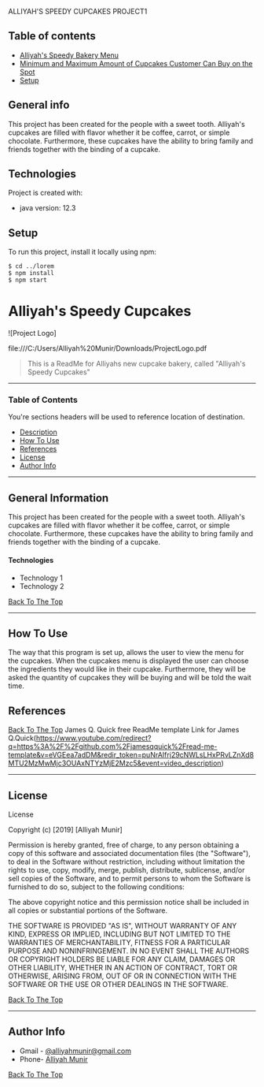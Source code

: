 ALLIYAH'S SPEEDY CUPCAKES PROJECT1
## Table of contents
* [Alliyah's Speedy Bakery Menu](#general-info)
* [Minimum and Maximum Amount of Cupcakes Customer Can Buy on the Spot](#technologies)
* [Setup](#setup)

## General info
This project has been created for the people with a sweet tooth. Alliyah's cupcakes are filled with flavor whether it be coffee, carrot, or simple chocolate. Furthermore, these cupcakes have the ability to bring family and friends together with the binding of a cupcake. 
	
## Technologies
Project is created with:
* java version: 12.3
	
## Setup
To run this project, install it locally using npm:

```
$ cd ../lorem
$ npm install
$ npm start
```



# Alliyah's Speedy Cupcakes

![Project Logo]

file:///C:/Users/Alliyah%20Munir/Downloads/ProjectLogo.pdf


> This is a ReadMe for Alliyahs new cupcake bakery, called "Alliyah's Speedy Cupcakes"

---

### Table of Contents
You're sections headers will be used to reference location of destination.

- [Description](#description)
- [How To Use](#how-to-use)
- [References](#references)
- [License](#license)
- [Author Info](#author-info)

---

## General Information

This project has been created for the people with a sweet tooth. Alliyah's cupcakes are filled with flavor whether it be coffee, carrot, or simple chocolate. Furthermore, these cupcakes have the ability to bring family and friends together with the binding of a cupcake. 
	

#### Technologies

- Technology 1
- Technology 2

[Back To The Top](#Alliyah's-Speedy-Bakery)

---

## How To Use
The way that this program is set up, allows the user to view the menu for the cupcakes. When the cupcakes menu is displayed the user can choose the ingredients they would like in their cupcake. Furthermore, they will be asked the quantity of cupcakes they will be buying and will be told the wait time. 



## References
[Back To The Top](#Alliyah's-Speedy-Cupcakes)
 James Q. Quick free ReadMe template 
 Link for James Q.Quick(https://www.youtube.com/redirect?q=https%3A%2F%2Fgithub.com%2Fjamesqquick%2Fread-me-template&v=eVGEea7adDM&redir_token=puNrAIfrj29cNWLsLHxPRvLZnXd8MTU2MzMwMjc3OUAxNTYzMjE2Mzc5&event=video_description)

---

## License

 License

Copyright (c) [2019] [Alliyah Munir]

Permission is hereby granted, free of charge, to any person obtaining a copy
of this software and associated documentation files (the "Software"), to deal
in the Software without restriction, including without limitation the rights
to use, copy, modify, merge, publish, distribute, sublicense, and/or sell
copies of the Software, and to permit persons to whom the Software is
furnished to do so, subject to the following conditions:

The above copyright notice and this permission notice shall be included in all
copies or substantial portions of the Software.

THE SOFTWARE IS PROVIDED "AS IS", WITHOUT WARRANTY OF ANY KIND, EXPRESS OR
IMPLIED, INCLUDING BUT NOT LIMITED TO THE WARRANTIES OF MERCHANTABILITY,
FITNESS FOR A PARTICULAR PURPOSE AND NONINFRINGEMENT. IN NO EVENT SHALL THE
AUTHORS OR COPYRIGHT HOLDERS BE LIABLE FOR ANY CLAIM, DAMAGES OR OTHER
LIABILITY, WHETHER IN AN ACTION OF CONTRACT, TORT OR OTHERWISE, ARISING FROM,
OUT OF OR IN CONNECTION WITH THE SOFTWARE OR THE USE OR OTHER DEALINGS IN THE
SOFTWARE.

[Back To The Top](#Alliyah's-Speedy-Cupcakes)

---

## Author Info

- Gmail - [@alliyahmunir@gmail.com](https://gmail.com/alliyahmunir)
- Phone- [Alliyah Munir](626-671-2156)

[Back To The Top](#Alliyah's-Speedy-Cupcakes)
